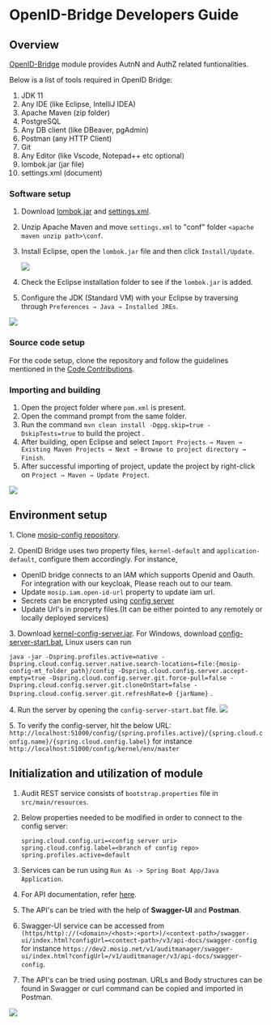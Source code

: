 # OpenID-Bridge Developers Guide

## Overview

[OpenID-Bridge](https://docs.mosip.io/1.2.0/modules/commons) module provides AutnN and AuthZ related funtionalities.

Below is a list of tools required in OpenID Bridge:

1. JDK 11
2. Any IDE (like Eclipse, IntelliJ IDEA)
3. Apache Maven (zip folder)
4. PostgreSQL
5. Any DB client (like DBeaver, pgAdmin)
6. Postman (any HTTP Client)
7. Git
8. Any Editor (like Vscode, Notepad++ etc optional)
9. lombok.jar (jar file)
10. settings.xml (document)

### Software setup

1. Download [lombok.jar](https://projectlombok.org/download) and [settings.xml](https://github.com/mosip/documentation/tree/1.2.0/docs/\_files/commons/settings.xml).
2. Unzip Apache Maven and move `settings.xml` to "conf" folder `<apache maven unzip path>\conf`.
3.  Install Eclipse, open the `lombok.jar` file and then click `Install/Update`.

    ![](\_images/lombok-configuration.png)
4. Check the Eclipse installation folder to see if the `lombok.jar` is added.
5. Configure the JDK (Standard VM) with your Eclipse by traversing through `Preferences → Java → Installed JREs`.

![](\_images/installed-jre.png)

### Source code setup

For the code setup, clone the repository and follow the guidelines mentioned in the [Code Contributions](https://docs.mosip.io/1.2.0/community/code-contributions).

### Importing and building

1. Open the project folder where `pom.xml` is present.
2. Open the command prompt from the same folder.
3. Run the command `mvn clean install -Dgpg.skip=true -DskipTests=true` to build the project .
4. After building, open Eclipse and select `Import Projects → Maven → Existing Maven Projects → Next → Browse to project directory → Finish`.
5. After successful importing of project, update the project by right-click on `Project → Maven → Update Project`.

![](\_images/import-project.png)

## Environment setup

1\. Clone [mosip-config repository](https://github.com/mosip/mosip-config).

2\. OpenID Bridge uses two property files, `kernel-default` and `application-default`, configure them accordingly. For instance,

* OpenID bridge connects to an IAM which supports Openid and Oauth. For integration with our keycloak, Please reach out to our team.
* Update `mosip.iam.open-id-url` property to update iam url.
* Secrets can be encrypted using [config server](https://cloud.spring.io/spring-cloud-config/reference/html/#\_encryption\_and\_decryption)
* Update Url's in property files.(It can be either pointed to any remotely or locally deployed services)

3\. Download [kernel-config-server.jar](https://oss.sonatype.org/#nexus-search;gav\~\~kernel-config-server\~1.2.0-SNAPSHOT\~\~). For Windows, download [config-server-start.bat](\_files/commons/config-server-start.bat), Linux users can run

`java -jar -Dspring.profiles.active=native -Dspring.cloud.config.server.native.search-locations=file:{mosip-config-mt_folder_path}/config -Dspring.cloud.config.server.accept-empty=true -Dspring.cloud.config.server.git.force-pull=false -Dspring.cloud.config.server.git.cloneOnStart=false -Dspring.cloud.config.server.git.refreshRate=0 {jarName}` .

4\. Run the server by opening the `config-server-start.bat` file. ![](\_images/run-server.png)

5\. To verify the config-server, hit the below URL: `http://localhost:51000/config/{spring.profiles.active}/{spring.cloud.config.name}/{spring.cloud.config.label}` for instance `http://localhost:51000/config/kernel/env/master`

## Initialization and utilization of module

1. Audit REST service consists of `bootstrap.properties` file in `src/main/resources`.
2.  Below properties needed to be modified in order to connect to the config server:

    ```
    spring.cloud.config.uri=<config server uri>
    spring.cloud.config.label=<branch of config repo>
    spring.profiles.active=default
    ```
3. Services can be run using `Run As -> Spring Boot App/Java Application`.
4. For API documentation, refer [here](https://docs.mosip.io/1.2.0/api).
5. The API's can be tried with the help of **Swagger-UI** and **Postman**.
6. Swagger-UI service can be accessed from `(https/http)://(<domain>/<host>:<port>)/<context-path>/swagger-ui/index.html?configUrl=<contect-path>/v3/api-docs/swagger-config` for instance `https://dev2.mosip.net/v1/auditmanager/swagger-ui/index.html?configUrl=/v1/auditmanager/v3/api-docs/swagger-config`.
7. The API's can be tried using postman. URLs and Body structures can be found in Swagger or curl command can be copied and imported in Postman.

![](\_images/postman-import-curl.png)
